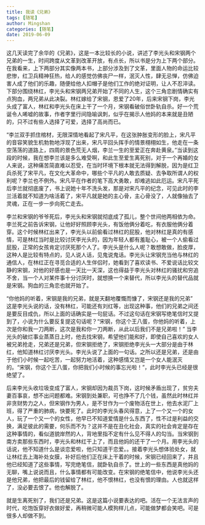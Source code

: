 ```yaml
---
title: 我读《兄弟》
tags: [随笔]
author: Mingshan
categories: [随笔]
date: 2019-06-09
---
```


这几天读完了余华的《兄弟》，这是一本比较长的小说，讲述了李光头和宋钢两个兄弟的一生，时间跨度从文革到改革开放，有点长，所以书是分为上下两个部分。在我看来，上下两部分其实像两本书，上部分涉及到了文革，里面人物的命运比较悲惨，红卫兵精神狂热，给人的感觉仿佛丧尸一样，泯灭人性，肆无忌惮，仿佛迫害人成了他们的乐趣，随便给他人扣帽子是他们工作的绝对证明，让人不忍淬读。下部分围绕林红，李光头和宋钢两兄弟开始了不同的人生，这个三角恋剧情确实有点狗血，两兄弟从此决裂。林红嫁给了宋钢，恩爱了20年，后来宋钢下岗，李光头成了富人，林红和李光头在床上干了一个月，宋钢看破俗世卧轨自杀。好一个荒诞令人唏嘘的故事，作者字里行间隐喻讽刺，似乎在揭示人他妈的本来就是丑陋的，只不过有些人选择了可爱，选择了高尚而已。

<!-- more -->

“李兰双手抓住棺材，无限深情地看起了宋凡平，在这张肿胀变形的脸上，宋凡平的音容笑貌生机勃勃地浮现了出来，宋凡平回头挥手的情景栩栩如生，他走在一条空荡荡的道路上，四周的景色荒无人烟，李兰一生的至爱正在奔赴黄泉。”当读到这段的时候，我在想李兰该是多么难受啊，和此生至爱生离死别，对于一个再婚的女人来说，这种痛苦简直难以忍受，在当时环境下根本就无法得到解脱，因为是红卫兵杀死了宋平凡，在文化大革命中，哪些个平凡的人敢去质疑、去争取所谓人的权利呢？李兰也不例外。宋凡平在作者的笔下高大勇敢，却难逃如此厄运。宋凡平死后李兰就彻底废了，书上说她十年不洗头发，那是对宋凡平的纪念，可见此时的李兰活着就不知道为啥活着了，宋平凡就是她的主心骨，主心骨没了，人就像抽去了灵魂，正在一步一步向死亡走去。

李兰和宋钢的爷爷死后，李光头和宋钢就彻底成了孤儿，整个世间他两相依为命。李兰死之前告诉宋钢，让他好好照顾李光头，有饭他俩分着吃，有衣服他俩分着穿。这个时候林红出来了，李光头以前偷看过林红的屁股，他对林红是真的有感情，可是林红当时是比较讨厌李光头的，因为年轻人都有羞耻心，被一个人偷看过屁股，正常的女孩肯定讨厌死那个人了。李光头是什么人呢？敢想敢做，脸皮厚，这种人是比较有特点的，见人说人话，见鬼说鬼话。李光头让宋钢充当他与林红的通信人，在林红正在寻觅合适的人生伴侣时，她看到了喜欢读书、不爱说话比较文静的宋钢，对他的好感也是一天比一天深，这也得益于李光头对林红的骚扰和穷追不舍，当一个人对某件事十分讨厌时，就想换一个来替代，所以李光头的替代品就是宋钢。狗血的三角恋也就开始了。

“你他妈的听着，宋钢是我的兄弟，就是天翻地覆慨而慷了，宋钢还是我的兄弟” 这是李光头说的话，没有林红，可能还有刘红等，出现这种事，他们的兄弟之间还是要反目成仇，所以上面的话确实是一句屁话。不过这句话在宋钢写绝笔信时又提到了，小说为什么要反复提这句话呢？“宋钢，你这个王八蛋，你他妈的听着，上次是你和我一刀两断，这次是我和你一刀两断，从此以后我们不是兄弟啦！” 当李光头的破烂事业蒸蒸日上时，他去找宋钢，希望他们能和好，即使自己喜欢的女人被兄弟抢走，兄弟还是兄弟，但宋钢拒绝了，宋钢拒绝李光头一大部分是由于林红，他知道林红讨厌李光头。李光头说了上面的一句话。之所以还是兄弟，还是由于他们小时候一起吃苦，一起努力地活着，这种感情又岂是一个女人能泯灭的。“宋钢，你这个王八蛋，你把我们小时候的事忘光啦！”，此时李光头已经是很绝望了。

后来李光头收垃圾变成了富人，宋钢却因为裁员下岗，这时候矛盾出现了，贫穷夫妻百事哀，想不出问题都难。宋钢到处兼职，可也挣不了几个钱，虽然此时林红并非贪财势力之人，但宋钢作为男人，是不甘作为一个废物活在世上，他去水泥厂上班，得了严重的肺病，快要死了。此时的李光头春风得意，上了一个又一个的女人，玩了一个又一个的女性，他早已不知道爱情是什么东西了，性不过是利益的交换，满足彼此的需要，何乐而不为？这并不是在丑化社会，真实的社会肯定是存在这种事情的，看似道貌岸然的人，背地里指不定有什么见不得人的勾当。当宋钢到南方卖那些东西时，李光头和林红干上了，而且他妈的还干了一个月。用李光头的话说，他不知道什么是谈恋爱啦，他只知道干恋爱。。接着李光头想体验处女，就让林红去上海补处女膜，补好后他们正在床上干着的时候，宋钢已经回来了，并且他已经知道了这些事情，写完绝笔信，就卧轨自杀了。世上的一些东西是真他妈的无聊，嘴上说说而且，什么事情都有可能改变。在宋钢的绝笔信中，他说李光头还是他兄弟，他把最后的钱留给了林红，他不恨林红，也没有恨的理由。人也就这样了，没必要去恨了。他也解脱了。


就是生离死别了，我们还是兄弟。这是这篇小说要表达的吧。活在一个无法言声的时代，吃饱饭穿好衣做好爱，再稍微可能人模狗样儿点，可能做梦都会笑吧。可是很多人却做不到。
